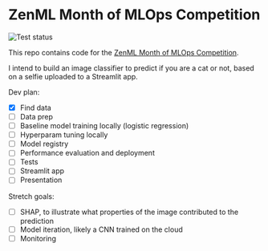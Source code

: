 # ZenML Month of MLOps Competition

![Test status](https://github.com/MarinaWyss/zenml-mlops-competition/workflows/run-tests/badge.svg)

This repo contains code for the [ZenML Month of MLOps Competition](https://blog.zenml.io/mlops-competition/).

I intend to build an image classifier to predict if you are a cat or not, based on a selfie uploaded to a Streamlit app.

Dev plan:

- [X] Find data
- [ ] Data prep
- [ ] Baseline model training locally (logistic regression)
- [ ] Hyperparam tuning locally
- [ ] Model registry
- [ ] Performance evaluation and deployment
- [ ] Tests
- [ ] Streamlit app
- [ ] Presentation

Stretch goals:

- [ ] SHAP, to illustrate what properties of the image contributed to the prediction
- [ ] Model iteration, likely a CNN trained on the cloud
- [ ] Monitoring
